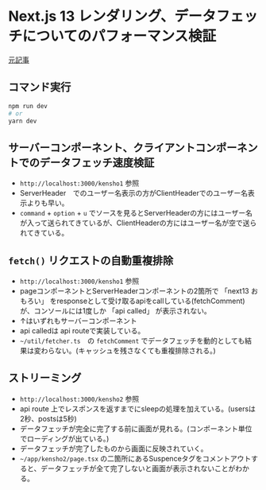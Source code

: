# Next.js 13 レンダリング、データフェッチについてのパフォーマンス検証
[元記事](https://zenn.dev/articles/e9234890d0c6d3/edit)

## コマンド実行

```bash
npm run dev
# or
yarn dev
```

## サーバーコンポーネント、クライアントコンポーネントでのデータフェッチ速度検証
- `http://localhost:3000/kensho1` 参照
- ServerHeader　でのユーザー名表示の方がClientHeaderでのユーザー名表示よりも早い。   
- `command` + `option` + `u` でソースを見るとServerHeaderの方にはユーザー名が入って送られてきているが、ClientHeaderの方にはユーザー名が空で送られてきている。

## `fetch()` リクエストの自動重複排除
- `http://localhost:3000/kensho1` 参照
- pageコンポーネントとServerHeaderコンポーネントの2箇所で 「next13 おもろい」 をresponseとして受け取るapiをcallしている(fetchComment)が、コンソールには1度しか 「api called」 が表示されない。
- ↑はいずれもサーバーコンポーネント
- api calledは api routeで実装している。
- `~/util/fetcher.ts`　の `fetchComment` でデータフェッチを動的としても結果は変わらない。(キャッシュを残さなくても重複排除される。)

## ストリーミング
- `http://localhost:3000/kensho2` 参照
- api route 上でレスポンスを返すまでにsleepの処理を加えている。(usersは2秒、postsは5秒)
- データフェッチが完全に完了する前に画面が見れる。(コンポーネント単位でローディングが出ている。)
- データフェッチが完了したものから画面に反映されていく。
- `~/app/kensho2/page.tsx` の二箇所にあるSuspenceタグをコメントアウトすると、データフェッチが全て完了しないと画面が表示されないことがわかる。

